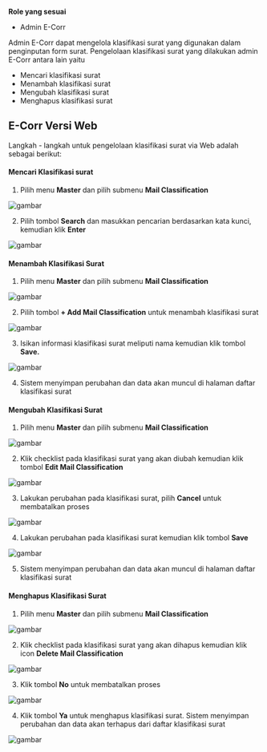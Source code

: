 **Role yang sesuai**

- Admin E-Corr

Admin E-Corr dapat mengelola klasifikasi surat yang digunakan dalam penginputan form surat. Pengelolaan klasifikasi surat yang dilakukan admin E-Corr antara lain yaitu

- Mencari klasifikasi surat
- Menambah klasifikasi surat
- Mengubah klasifikasi surat
- Menghapus klasifikasi surat

## **E-Corr Versi Web**

Langkah - langkah untuk pengelolaan klasifikasi surat via Web adalah sebagai berikut:

#### **Mencari Klasifikasi surat**

1.    Pilih menu **Master** dan pilih submenu **Mail Classification**

![gambar](DataMaster/SC_DataMaster/02DM31.png)

2.    Pilih tombol **Search** dan masukkan pencarian berdasarkan kata kunci, kemudian klik **Enter**

![gambar](DataMaster/SC_DataMaster/02DM32.png)

#### **Menambah Klasifikasi Surat**

1.    Pilih menu **Master** dan pilih submenu **Mail Classification**

![gambar](DataMaster/SC_DataMaster/02DM33.png)

2.    Pilih tombol **+ Add Mail Classification** untuk menambah klasifikasi surat

![gambar](DataMaster/SC_DataMaster/02DM34.png)

3.    Isikan informasi klasifikasi surat meliputi nama kemudian klik tombol **Save.**

![gambar](DataMaster/SC_DataMaster/DM35.png)

4.    Sistem menyimpan perubahan dan data akan muncul di halaman daftar klasifikasi surat


#### **Mengubah Klasifikasi Surat**

1.    Pilih menu **Master** dan pilih submenu **Mail Classification**

![gambar](DataMaster/SC_DataMaster/02DM36.png)

2.    Klik checklist pada klasifikasi surat yang akan diubah kemudian klik tombol **Edit Mail Classification**

![gambar](DataMaster/SC_DataMaster/02DM37.png)

3.    Lakukan perubahan pada klasifikasi surat, pilih **Cancel** untuk membatalkan proses

![gambar](DataMaster/SC_DataMaster/02DM38.png)

4.    Lakukan perubahan pada klasifikasi surat kemudian klik tombol **Save**

![gambar](DataMaster/SC_DataMaster/02DM39.png)

5.    Sistem menyimpan perubahan dan data akan muncul di halaman daftar klasifikasi surat
 

#### **Menghapus Klasifikasi Surat**

1.    Pilih menu **Master** dan pilih submenu **Mail Classification**

![gambar](DataMaster/SC_DataMaster/02DM40.png)

2.    Klik checklist pada klasifikasi surat yang akan dihapus kemudian klik icon **Delete Mail Classification**

![gambar](DataMaster/SC_DataMaster/02DM41.png)

3.    Klik tombol **No** untuk membatalkan proses

![gambar](DataMaster/SC_DataMaster/02DM42.png)

4.    Klik tombol **Ya** untuk menghapus klasifikasi surat. Sistem menyimpan perubahan dan data akan terhapus dari daftar klasifikasi surat

![gambar](DataMaster/SC_DataMaster/02DM43.png)

